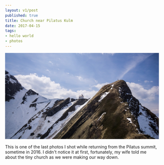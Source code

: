 ```yaml
---
layout: v1/post
published: true
title: Church near Pilatus Kulm
date: 2017-04-15
tags:
- hello world
- photos
---
```

<img class="img-responsive center-block" src="/assets/170415/church-pilatus-kulm.jpg" />

This is one of the last photos I shot while returning from the Pilatus summit, sometime in 2016. I didn't notice it at first, fortunately, my wife told me about the tiny church as we were making our way down.
